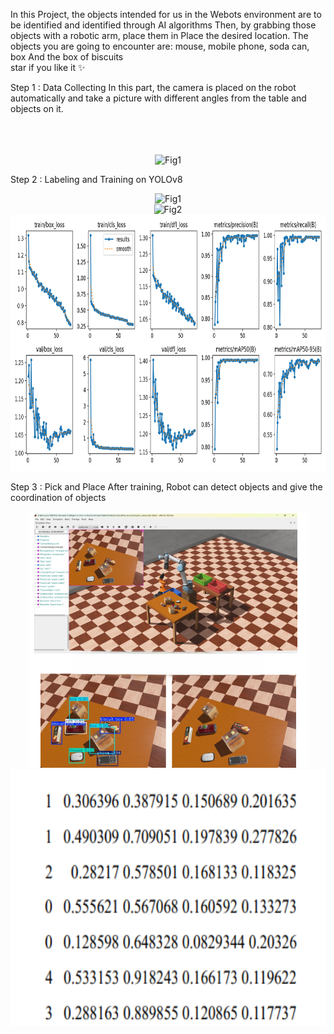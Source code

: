 In this Project, the objects intended for us in the Webots environment are to be identified and identified through AI algorithms
Then, by grabbing those objects with a robotic arm, place them in Place the desired location. 
The objects you are going to encounter are: mouse, mobile phone, soda can, box
And the box of biscuits
  <br />
  star if you like it ✨
  <br />


Step 1 : Data Collecting 
In this part, the camera is placed on the robot automatically and take a picture with different angles from the table and objects on it.
  <br />
  <br />
  <br />
  <br />

<p align="center">
  <img title="Fig1" height="410" src="images/1.gif">
</p>

Step 2 : Labeling and Training on YOLOv8

<p align="center">
  <img title="Fig1" height="410" src="images/Figure_1.png">
  <br />
  <img title="Fig2" height="410" src="images/Figure_2.png">
  <br />
  <img title="Fig3" height="410" src="images/Figure_3.png">
</p>


Step 3 : Pick and Place
After training, Robot can detect objects and give the coordination of objects 

<p align="center">
  <img title="Fig1" height="410" src="images/Figure_4.png">
  <br />
  <img title="Fig2" height="410" src="images/Figure_5.png">
  <br />
</p>
